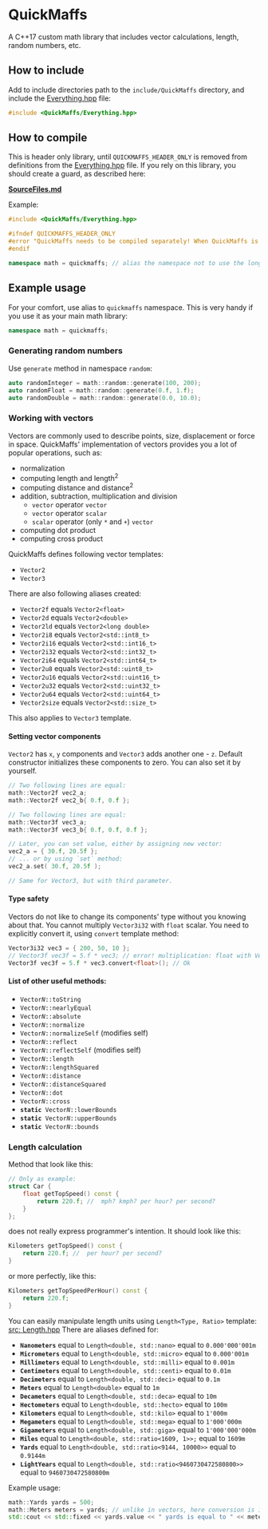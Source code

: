 # QuickMaffs
A C++17 custom math library that includes vector calculations, length, random numbers, etc.

## How to include

Add to include directories path to the `include/QuickMaffs` directory,
and include the [Everything.hpp](include/QuickMaffs/Everything.hpp) file:

```cpp
#include <QuickMaffs/Everything.hpp>
```

## How to compile

This is header only library, until `QUICKMAFFS_HEADER_ONLY` is removed from definitions
from the [Everything.hpp](include/QuickMaffs/Everything.hpp) file. If you
rely on this library, you should create a guard, as described here:

[**SourceFiles.md**](src/SourceFiles.md)

Example:

```cpp
#include <QuickMaffs/Everything.hpp>

#ifndef QUICKMAFFS_HEADER_ONLY
#error "QuickMaffs needs to be compiled separately! When QuickMaffs is properly linked, remove this error."
#endif

namespace math = quickmaffs; // alias the namespace not to use the long one.
```

## Example usage

For your comfort, use alias to `quickmaffs` namespace. This is very handy if you
use it as your main math library:

```cpp
namespace math = quickmaffs;
```

### Generating random numbers

Use `generate` method in namespace `random`:

```cpp
auto randomInteger = math::random::generate(100, 200);
auto randomFloat = math::random::generate(0.f, 1.f);
auto randomDouble = math::random::generate(0.0, 10.0);
```

### Working with vectors

Vectors are commonly used to describe points, size, displacement or force in space.
QuickMaffs' implementation of vectors provides you a lot of popular operations,
such as:

- normalization
- computing length and length<sup>2</sup>
- computing distance and distance<sup>2</sup>
- addition, subtraction, multiplication and division
  - `vector` operator `vector`
  - `vector` operator `scalar`
  - `scalar` operator (only `*` and `+`) `vector`
- computing dot product
- computing cross product

QuickMaffs defines following vector templates:

- `Vector2`
- `Vector3`

There are also following aliases created:

- `Vector2f` equals `Vector2<float>`
- `Vector2d` equals `Vector2<double>`
- `Vector2ld` equals `Vector2<long double>`
- `Vector2i8` equals `Vector2<std::int8_t>`
- `Vector2i16` equals `Vector2<std::int16_t>`
- `Vector2i32` equals `Vector2<std::int32_t>`
- `Vector2i64` equals `Vector2<std::int64_t>`
- `Vector2u8` equals `Vector2<std::uint8_t>`
- `Vector2u16` equals `Vector2<std::uint16_t>`
- `Vector2u32` equals `Vector2<std::uint32_t>`
- `Vector2u64` equals `Vector2<std::uint64_t>`
- `Vector2size` equals `Vector2<std::size_t>`

This also applies to `Vector3` template.

#### Setting vector components

`Vector2` has `x`, `y` components and `Vector3` adds another one - `z`.
Default constructor initializes these components to zero. You can also set it
by yourself.

```cpp
// Two following lines are equal:
math::Vector2f vec2_a;
math::Vector2f vec2_b{ 0.f, 0.f };

// Two following lines are equal:
math::Vector3f vec3_a;
math::Vector3f vec3_b{ 0.f, 0.f, 0.f };

// Later, you can set value, either by assigning new vector:
vec2_a = { 30.f, 20.5f };
// ... or by using `set` method:
vec2_a.set( 30.f, 20.5f );

// Same for Vector3, but with third parameter.
```

#### Type safety

Vectors do not like to change its components' type without you knowing about that.
You cannot multiply `Vector3i32` with `float` scalar. You need to explicitly convert
it, using `convert` template method:

```cpp
Vector3i32 vec3 = { 200, 50, 10 };
// Vector3f vec3f = 5.f * vec3; // error! multiplication: float with Vector3i32
Vector3f vec3f = 5.f * vec3.convert<float>(); // Ok
```

#### List of other useful methods:

- `Vector`*`N`*`::toString`
- `Vector`*`N`*`::nearlyEqual`
- `Vector`*`N`*`::absolute`
- `Vector`*`N`*`::normalize`
- `Vector`*`N`*`::normalizeSelf` (modifies self) 
- `Vector`*`N`*`::reflect`
- `Vector`*`N`*`::reflectSelf` (modifies self) 
- `Vector`*`N`*`::length`
- `Vector`*`N`*`::lengthSquared`
- `Vector`*`N`*`::distance`
- `Vector`*`N`*`::distanceSquared`
- `Vector`*`N`*`::dot`
- `Vector`*`N`*`::cross`
- **`static`**` Vector`*`N`*`::lowerBounds`
- **`static`**` Vector`*`N`*`::upperBounds`
- **`static`**` Vector`*`N`*`::bounds`

### Length calculation

Method that look like this:

```cpp
// Only as example:
struct Car {
    float getTopSpeed() const {
        return 220.f; //  mph? kmph? per hour? per second?
    }
};
```

does not really express programmer's intention. It should look like this:

```cpp
Kilometers getTopSpeed() const {
    return 220.f; //  per hour? per second?
}
```

or more perfectly, like this:

```cpp
Kilometers getTopSpeedPerHour() const {
    return 220.f;
}
```

You can easily manipulate length units using `Length<Type, Ratio>` template:
[src: Length.hpp](include/QuickMaffs/Length.hpp)
There are aliases defined for:

- **`Nanometers`** equal to `Length<double, std::nano>` equal to `0.000'000'001m`
- **`Micrometers`** equal to `Length<double, std::micro>` equal to `0.000'001m`
- **`Millimeters`** equal to `Length<double, std::milli>` equal to `0.001m`
- **`Centimeters`** equal to `Length<double, std::centi>` equal to `0.01m`
- **`Decimeters`** equal to `Length<double, std::deci>` equal to `0.1m`
- **`Meters`** equal to `Length<double>` equal to `1m`
- **`Decameters`** equal to `Length<double, std::deca>` equal to `10m`
- **`Hectometers`** equal to `Length<double, std::hecto>` equal to `100m`
- **`Kilometers`** equal to `Length<double, std::kilo>` equal to `1'000m`
- **`Megameters`** equal to `Length<double, std::mega>` equal to `1'000'000m`
- **`Gigameters`** equal to `Length<double, std::giga>` equal to `1'000'000'000m`
- **`Miles`** equal to `Length<double, std::ratio<1609, 1>>;` equal to `1609m`
- **`Yards`** equal to `Length<double, std::ratio<9144, 10000>>` equal to `0.9144m`
- **`LightYears`** equal to `Length<double, std::ratio<9460730472580800>>` equal to `9460730472580800m`

Example usage:

```cpp
math::Yards yards = 500;
math::Meters meters = yards; // unlike in vectors, here conversion is implicit
std::cout << std::fixed << yards.value << " yards is equal to " << meters.value << " meters." << std::endl;
```
